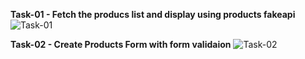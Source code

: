 **Task-01 - Fetch the producs list and display using products fakeapi**
![Task-01](https://github.com/mparmilan/Internship_Tasks/assets/171232079/24decd39-d229-4f0a-8497-270cc2c3697b)

**Task-02 - Create Products Form with form validaion**
![Task-02](https://github.com/mparmilan/Internship_Tasks/assets/171232079/524893d2-dadc-448a-bcf1-0c29056f3941)
